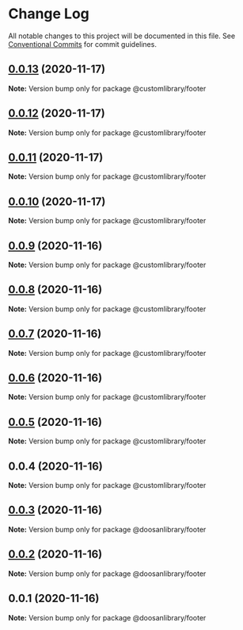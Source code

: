 # Change Log

All notable changes to this project will be documented in this file.
See [Conventional Commits](https://conventionalcommits.org) for commit guidelines.

## [0.0.13](https://github.com/aspulnik/lerna-test/compare/@customlibrary/footer@0.0.12...@customlibrary/footer@0.0.13) (2020-11-17)

**Note:** Version bump only for package @customlibrary/footer





## [0.0.12](https://github.com/aspulnik/lerna-test/compare/@customlibrary/footer@0.0.11...@customlibrary/footer@0.0.12) (2020-11-17)

**Note:** Version bump only for package @customlibrary/footer





## [0.0.11](https://github.com/aspulnik/lerna-test/compare/@customlibrary/footer@0.0.10...@customlibrary/footer@0.0.11) (2020-11-17)

**Note:** Version bump only for package @customlibrary/footer





## [0.0.10](https://github.com/aspulnik/lerna-test/compare/@customlibrary/footer@0.0.9...@customlibrary/footer@0.0.10) (2020-11-17)

**Note:** Version bump only for package @customlibrary/footer





## [0.0.9](https://github.com/aspulnik/lerna-test/compare/@customlibrary/footer@0.0.8...@customlibrary/footer@0.0.9) (2020-11-16)

**Note:** Version bump only for package @customlibrary/footer





## [0.0.8](https://github.com/aspulnik/lerna-test/compare/@customlibrary/footer@0.0.7...@customlibrary/footer@0.0.8) (2020-11-16)

**Note:** Version bump only for package @customlibrary/footer





## [0.0.7](https://github.com/aspulnik/lerna-test/compare/@customlibrary/footer@0.0.6...@customlibrary/footer@0.0.7) (2020-11-16)

**Note:** Version bump only for package @customlibrary/footer





## [0.0.6](https://github.com/aspulnik/lerna-test/compare/@customlibrary/footer@0.0.5...@customlibrary/footer@0.0.6) (2020-11-16)

**Note:** Version bump only for package @customlibrary/footer





## [0.0.5](https://github.com/aspulnik/lerna-test/compare/@customlibrary/footer@0.0.4...@customlibrary/footer@0.0.5) (2020-11-16)

**Note:** Version bump only for package @customlibrary/footer





## 0.0.4 (2020-11-16)

**Note:** Version bump only for package @customlibrary/footer





## [0.0.3](https://github.com/aspulnik/lerna-test/compare/@doosanlibrary/footer@0.0.2...@doosanlibrary/footer@0.0.3) (2020-11-16)

**Note:** Version bump only for package @doosanlibrary/footer





## [0.0.2](https://github.com/aspulnik/lerna-test/compare/@doosanlibrary/footer@0.0.1...@doosanlibrary/footer@0.0.2) (2020-11-16)

**Note:** Version bump only for package @doosanlibrary/footer





## 0.0.1 (2020-11-16)

**Note:** Version bump only for package @doosanlibrary/footer
